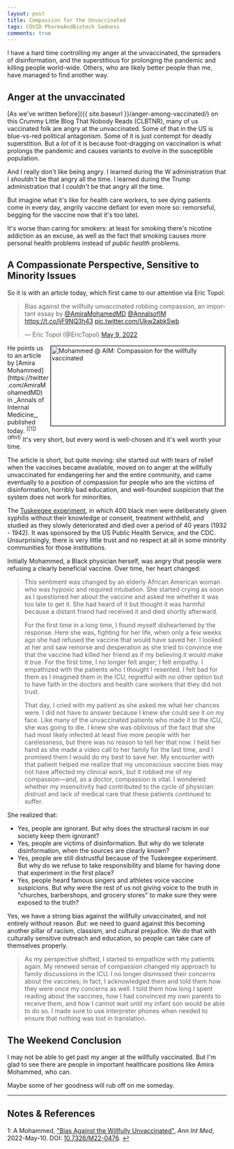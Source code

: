 ```yaml
---
layout: post
title: Compassion for the Unvaccinated
tags: COVID PharmaAndBiotech Sadness
comments: true
---
```


I have a hard time controlling my anger at the unvaccinated, the spreaders of
disinformation, and the superstitious for prolonging the pandemic and killing people
world-wide.  Others, who are likely better people than me, have managed to find another
way.  


## Anger at the unvaccinated

[As we've written before]({{ site.baseurl }}/anger-among-vaccinated/) on this Crummy
Little Blog That Nobody Reads (CLBTNR), many of us vaccinated folk are angry at the
unvaccinated.  Some of that in the US is blue-vs-red political antagonism.  Some of it is
just contempt for deadly superstition.  But a _lot_ of it is because foot-dragging on
vaccination is what prolongs the pandemic and causes variants to evolve in the susceptible
population.  

And I really don't like being angry.  I learned during the W administration that I
_shouldn't_ be that angry all the time.  I learned during the Trump administration that I
_couldn't_ be that angry all the time.  

But imagine what it's like for health care workers, to see dying patients come in every
day, angrily vaccine defiant (or even more so: remorseful, begging for the vaccine now that
it's too late).  

It's worse than caring for smokers: at least for smoking there's nicotine
addiction as an excuse, as well as the fact that smoking causes more personal health
problems instead of _public health_ problems.  


## A Compassionate Perspective, Sensitive to Minority Issues  

So it is with an article today, which first came to our attention via Eric Topol:  

<blockquote class="twitter-tweet">
  <p lang="en" dir="ltr">
    Bias against the willfully unvaccinated robbing compassion, an important essay by <a href="https://twitter.com/AmiraMohamedMD?ref_src=twsrc%5Etfw">@AmiraMohamedMD</a> <a href="https://twitter.com/AnnalsofIM?ref_src=twsrc%5Etfw">@AnnalsofIM</a> <a href="https://t.co/ljF9NQ3h43">https://t.co/ljF9NQ3h43</a> <a href="https://t.co/Ukw2abkSwb">pic.twitter.com/Ukw2abkSwb</a>
  </p>&mdash; Eric Topol (@EricTopol) <a href="https://twitter.com/EricTopol/status/1523811228597964800?ref_src=twsrc%5Etfw">May 9, 2022</a>
</blockquote>
<script async src="https://platform.twitter.com/widgets.js"></script>

<img src="{{ site.baseurl }}/images/2022-05-10-unvax-compassion-aim-1.jpg" width="400" height="183" alt="Mohammed @ AIM: Compassion for the willfully vaccinated" title="Mohammed @ AIM: Compassion for the willfully vaccinated" style="float: right; margin: 3px 3px 3px 3px; border: 1px solid #000000;">
He points us to an article by [Amira Mohammed](https://twitter.com/AmiraMohamedMD) in
_Annals of Internal Medicine_, published today.  <sup id="fn1a">[[1]](#fn1)</sup>  It's
very short, but every word is well-chosen and it's well worth your time.  

The article is short, but quite moving: she started out with tears of relief when the
vaccines became available, moved on to anger at the willfully unvaccinated for endangering
her and the entire community, and came eventually to a position of compassion for people
who are the victims of disinformation, horribly bad education, and well-founded suspicion
that the system does not work for minorities.  

The [Tuskeegee experiment](https://en.wikipedia.org/wiki/Tuskegee_Syphilis_Study), in
which 400 black men were deliberately given syphilis without their knowledge or consent,
treatment withheld, and studied as they slowly deteriorated and died over a period of 40
years (1932 - 1942).  It was sponsored by the US Public Health Service, and the CDC.
Unsurprisingly, there is very little trust and no respect at all in some minority
communities for those institutions.  

Initially Mohammed, a Black physician herself, was angry that people were refusing a
clearly beneficial vaccine.  Over time, her heart changed:  

> This sentiment was changed by an elderly African American woman who was hypoxic and
> required intubation. She started crying as soon as I questioned her about the vaccine
> and asked me whether it was too late to get it. She had heard of it but thought it was
> harmful because a distant friend had received it and died shortly afterward.  
>  
> For the first time in a long time, I found myself disheartened by the response. Here she
> was, fighting for her life, when only a few weeks ago she had refused the vaccine that
> would have saved her. I looked at her and saw remorse and desperation as she tried to
> convince me that the vaccine had killed her friend as if my believing it would make it
> true. For the first time, I no longer felt anger; I felt empathy. I empathized with the
> patients who I thought I resented. I felt bad for them as I imagined them in the ICU,
> regretful with no other option but to have faith in the doctors and health care workers
> that they did not trust.  
>  
> That day, I cried with my patient as she asked me what her chances were. I did not have
> to answer because I knew she could see it on my face. Like many of the unvaccinated
> patients who made it to the ICU, she was going to die. I knew she was oblivious of the
> fact that she had most likely infected at least five more people with her carelessness,
> but there was no reason to tell her that now. I held her hand as she made a video call
> to her family for the last time, and I promised them I would do my best to save her. My
> encounter with that patient helped me realize that my unconscious vaccine bias may not
> have affected my clinical work, but it robbed me of my compassion—and, as a doctor,
> compassion is vital. I wondered whether my insensitivity had contributed to the cycle of
> physician distrust and lack of medical care that these patients continued to suffer.  

She realized that:  
- Yes, people are ignorant.  But why does the structural racism in our society keep them
  ignorant?  
- Yes, people are victims of disinformation.  But why do we tolerate disinformation, when
  the sources are clearly known?  
- Yes, people are still distrustful because of the Tuskeegee experiment.  But why do we
  refuse to take responsibility and blame for having done that experiment in the first
  place?  
- Yes, people heard famous singers and athletes voice vaccine suspicions.  But why were
  the rest of us not giving voice to the truth in "churches, barbershops, and grocery
  stores" to make sure they were exposed to the truth?  

Yes, we have a strong bias against the willfully unvaccinated, and not entirely without
reason.  _But:_ we need to guard against this becoming another pillar of racism, classism,
and cultural prejudice.  We do that with culturally sensitive outreach and education, so
people can take care of themselves properly.  

> As my perspective shifted, I started to empathize with my patients again. My renewed
> sense of compassion changed my approach to family discussions in the ICU. I no longer
> dismissed their concerns about the vaccines; in fact, I acknowledged them and told them
> how they were once my concerns as well. I told them how long I spent reading about the
> vaccines, how I had convinced my own parents to receive them, and how I cannot wait
> until my infant son would be able to do so. I made sure to use interpreter phones when
> needed to ensure that nothing was lost in translation.  


## The Weekend Conclusion  

I may not be able to get past my anger at the willfully vaccinated.  But I'm glad to see
there are people in important healthcare positions like Amira Mohammed, who can.  

Maybe some of her goodness will rub off on me someday.  

---

## Notes &amp; References  

<!--
<sup id="fn1a">[[1]](#fn1)</sup>

<a id="fn1">1</a>: ***, ["***"](***), *** [↩](#fn1a)  

<a href="{{ site.baseurl }}/images/***">
  <img src="{{ site.baseurl }}/images/***" width="400" height="***" alt="***" title="***" style="float: right; margin: 3px 3px 3px 3px; border: 1px solid #000000;">
</a>

<iframe width="400" height="224" src="***" allow="accelerometer; encrypted-media; gyroscope; picture-in-picture" allowfullscreen style="float: right; margin: 3px 3px 3px 3px; border: 1px solid #000000;"></iframe>
-->

<a id="fn1">1</a>: A Mohammed, ["Bias Against the Willfully Unvaccinated"](https://www.acpjournals.org/doi/10.7326/M22-0476), _Ann Int Med_, 2022-May-10. DOI: [10.7326/M22-0476](https://doi.org/10.7326/M22-0476). [↩](#fn1a)  
